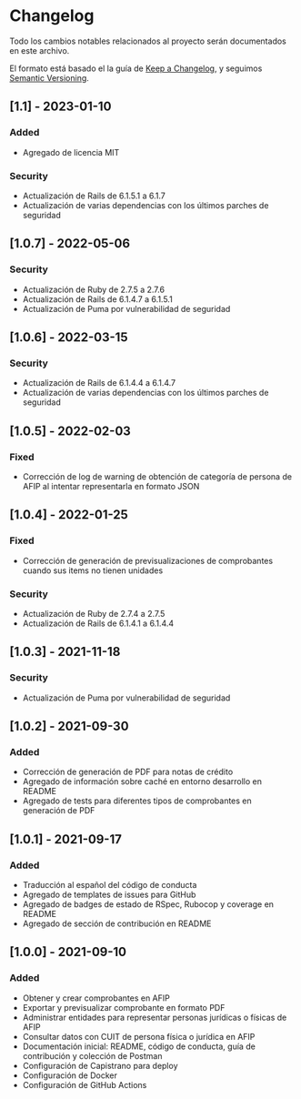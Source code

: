 # Changelog
Todo los cambios notables relacionados al proyecto serán documentados en este archivo.

El formato está basado el la guía de [Keep a Changelog](https://keepachangelog.com/en/1.0.0/),
y seguimos [Semantic Versioning](https://semver.org/spec/v2.0.0.html).

## [1.1] - 2023-01-10
### Added
- Agregado de licencia MIT
### Security
- Actualización de Rails de 6.1.5.1 a 6.1.7
- Actualización de varias dependencias con los últimos parches de seguridad

## [1.0.7] - 2022-05-06
### Security
- Actualización de Ruby de 2.7.5 a 2.7.6
- Actualización de Rails de 6.1.4.7 a 6.1.5.1
- Actualización de Puma por vulnerabilidad de seguridad

## [1.0.6] - 2022-03-15
### Security
- Actualización de Rails de 6.1.4.4 a 6.1.4.7
- Actualización de varias dependencias con los últimos parches de seguridad

## [1.0.5] - 2022-02-03
### Fixed
- Corrección de log de warning de obtención de categoría de persona de AFIP al intentar representarla en formato JSON

## [1.0.4] - 2022-01-25
### Fixed
- Corrección de generación de previsualizaciones de comprobantes cuando sus items no tienen unidades

### Security
- Actualización de Ruby de 2.7.4 a 2.7.5
- Actualización de Rails de 6.1.4.1 a 6.1.4.4

## [1.0.3] - 2021-11-18
### Security
- Actualización de Puma por vulnerabilidad de seguridad

## [1.0.2] - 2021-09-30
### Added
- Corrección de generación de PDF para notas de crédito
- Agregado de información sobre caché en entorno desarrollo en README
- Agregado de tests para diferentes tipos de comprobantes en generación de PDF

## [1.0.1] - 2021-09-17
### Added
- Traducción al español del código de conducta
- Agregado de templates de issues para GitHub
- Agregado de badges de estado de RSpec, Rubocop y coverage en README
- Agregado de sección de contribución en README

## [1.0.0] - 2021-09-10
### Added
- Obtener y crear comprobantes en AFIP
- Exportar y previsualizar comprobante en formato PDF
- Administrar entidades para representar personas jurídicas o físicas de AFIP
- Consultar datos con CUIT de persona física o jurídica en AFIP
- Documentación inicial: README, código de conducta, guía de contribución y colección de Postman
- Configuración de Capistrano para deploy
- Configuración de Docker
- Configuración de GitHub Actions

